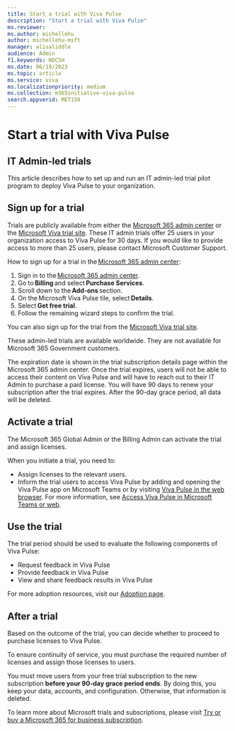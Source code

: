 ```yaml
---
title: Start a trial with Viva Pulse
description: "Start a trial with Viva Pulse"
ms.reviewer: 
ms.author: michellehu
author: michellehu-msft
manager: alisaliddle
audience: Admin
f1.keywords: NOCSH
ms.date: 06/19/2023
ms.topic: article
ms.service: viva
ms.localizationpriority: medium
ms.collection: m365initiative-viva-pulse  
search.appverid: MET150
---
```


# Start a trial with Viva Pulse

## IT Admin-led trials

This article describes how to set up and run an IT admin-led trial pilot program to deploy Viva Pulse to your organization.

## Sign up for a trial

Trials are publicly available from either the [Microsoft 365 admin center](https://admin.microsoft.com/) or the [Microsoft Viva trial site](https://www.microsoft.com/microsoft-viva/trial). These IT admin trials offer 25 users in your organization access to Viva Pulse for 30 days. If you would like to provide access to more than 25 users, please contact Microsoft Customer Support.

How to sign up for a trial in the [Microsoft 365 admin center](https://admin.microsoft.com/):

1. Sign in to the [Microsoft 365 admin center](https://admin.microsoft.com/).
2. Go to **Billing** and select **Purchase Services**.
3. Scroll down to the **Add-ons** section.
4. On the Microsoft Viva Pulse tile, select **Details**.
5. Select **Get free trial**.
6. Follow the remaining wizard steps to confirm the trial.

You can also sign up for the trial from the [Microsoft Viva trial site](https://www.microsoft.com/en-us/microsoft-viva/trial).

These admin-led trials are available worldwide. They are not available for Microsoft 365 Government customers.

The expiration date is shown in the trial subscription details page within the Microsoft 365 admin center. Once the trial expires, users will not be able to access their content on Viva Pulse and will have to reach out to their IT Admin to purchase a paid license. You will have 90 days to renew your subscription after the trial expires. After the 90-day grace period, all data will be deleted.

## Activate a trial

The Microsoft 365 Global Admin or the Billing Admin can activate the trial and assign licenses.

When you initiate a trial, you need to:

* Assign licenses to the relevant users.
* Inform the trial users to access Viva Pulse by adding and opening the Viva Pulse app on Microsoft Teams or by visiting [Viva Pulse in the web browser](https://pulse.viva.cloud.microsoft/). For more information, see [Access Viva Pulse in Microsoft Teams or web](../setup-admin-access/access-pulse-via-teams-or-web.md).

## Use the trial

The trial period should be used to evaluate the following components of Viva Pulse:

* Request feedback in Viva Pulse  
* Provide feedback in Viva Pulse  
* View and share feedback results in Viva Pulse  

For more adoption resources, visit our [Adoption page](https://adoption.microsoft.com/viva/pulse).

## After a trial

Based on the outcome of the trial, you can decide whether to proceed to purchase licenses to Viva Pulse.

To ensure continuity of service, you must purchase the required number of licenses and assign those licenses to users.

You must move users from your free trial subscription to the new subscription **before your 90-day grace period ends**. By doing this, you keep your data, accounts, and configuration. Otherwise, that information is deleted.

To learn more about Microsoft trials and subscriptions, please visit [Try or buy a Microsoft 365 for business subscription](/microsoft-365/commerce/try-or-buy-microsoft-365?view=o365-worldwide).
